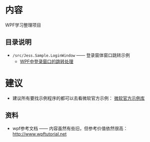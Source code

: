 # 内容

WPF学习整理项目

## 目录说明

* `/src/Jess.Sample.LoginWindow` —— 登录窗体窗口跳转示例
    * [WPF中登录窗口的跳转处理](https://www.shisujie.com/blog/WPF-Windows-Jump)



# 建议

* 建议所有要找示例程序的都可以去看微软官方示例：
[微软官方示例库](https://github.com/Microsoft/WPF-Samples)




## 资料 

* wpf参考文档 —— 内容虽然有些旧，但参考价值依然很高：http://www.wpftutorial.net